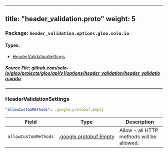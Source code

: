 
---
title: "header_validation.proto"
weight: 5
---

<!-- Code generated by solo-kit. DO NOT EDIT. -->


### Package: `header_validation.options.gloo.solo.io` 
#### Types:


- [HeaderValidationSettings](#headervalidationsettings)
  



##### Source File: [github.com/solo-io/gloo/projects/gloo/api/v1/options/header_validation/header_validation.proto](https://github.com/solo-io/gloo/blob/main/projects/gloo/api/v1/options/header_validation/header_validation.proto)





---
### HeaderValidationSettings



```yaml
"allowCustomMethods": .google.protobuf.Empty

```

| Field | Type | Description |
| ----- | ---- | ----------- | 
| `allowCustomMethods` | [.google.protobuf.Empty](https://developers.google.com/protocol-buffers/docs/reference/csharp/class/google/protobuf/well-known-types/empty) | Allow - all HTTP methods will be allowed. |





<!-- Start of HubSpot Embed Code -->
<script type="text/javascript" id="hs-script-loader" async defer src="//js.hs-scripts.com/5130874.js"></script>
<!-- End of HubSpot Embed Code -->
